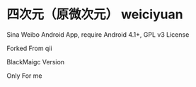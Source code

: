 四次元（原微次元） weiciyuan
=========
Sina Weibo Android App, require Android 4.1+, GPL v3 License

Forked From qii

BlackMaigc Version

Only For me 
